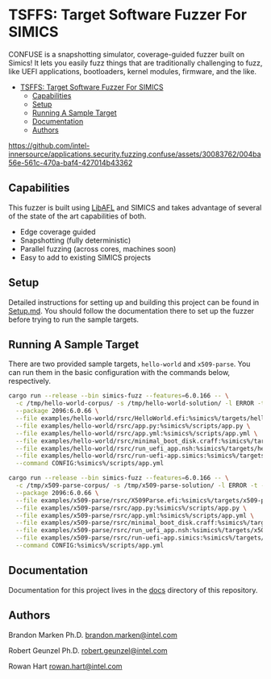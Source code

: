 # TSFFS: Target Software Fuzzer For SIMICS

CONFUSE is a snapshotting simulator, coverage-guided fuzzer built on Simics! It lets you
easily fuzz things that are traditionally challenging to fuzz, like UEFI applications,
bootloaders, kernel modules, firmware, and the like.

- [TSFFS: Target Software Fuzzer For SIMICS](#tsffs-target-software-fuzzer-for-simics)
  - [Capabilities](#capabilities)
  - [Setup](#setup)
  - [Running A Sample Target](#running-a-sample-target)
  - [Documentation](#documentation)
  - [Authors](#authors)


<https://github.com/intel-innersource/applications.security.fuzzing.confuse/assets/30083762/004ba56e-561c-470a-baf4-427014b43362>


## Capabilities

This fuzzer is built using [LibAFL](https://github.com/AFLplusplus/LibAFL) and SIMICS
and takes advantage of several of the state of the art capabilities
of both.

- Edge coverage guided
- Snapshotting (fully deterministic)
- Parallel fuzzing (across cores, machines soon)
- Easy to add to existing SIMICS projects

## Setup

Detailed instructions for setting up and building this project can be found in
[Setup.md](./docs/Setup.md). You should follow the documentation there to set up the
fuzzer before trying to run the sample targets.

## Running A Sample Target

There are two provided sample targets, `hello-world` and `x509-parse`. You can run them
in the basic configuration with the commands below, respectively.

```sh
cargo run --release --bin simics-fuzz --features=6.0.166 -- \
  -c /tmp/hello-world-corpus/ -s /tmp/hello-world-solution/ -l ERROR -t -C 1 \
  --package 2096:6.0.66 \
  --file examples/hello-world/rsrc/HelloWorld.efi:%simics%/targets/hello-world/HelloWorld.efi \
  --file examples/hello-world/rsrc/app.py:%simics%/scripts/app.py \
  --file examples/hello-world/rsrc/app.yml:%simics%/scripts/app.yml \
  --file examples/hello-world/rsrc/minimal_boot_disk.craff:%simics%/targets/hello-world/minimal_boot_disk.craff \
  --file examples/hello-world/rsrc/run_uefi_app.nsh:%simics%/targets/hello-world/run_uefi_app.nsh \
  --file examples/hello-world/rsrc/run-uefi-app.simics:%simics%/targets/hello-world/run-uefi-app.simics \
  --command CONFIG:%simics%/scripts/app.yml
```

```sh
cargo run --release --bin simics-fuzz --features=6.0.166 -- \
  -c /tmp/x509-parse-corpus/ -s /tmp/x509-parse-solution/ -l ERROR -t -C 1 \
  --package 2096:6.0.66 \
  --file examples/x509-parse/rsrc/X509Parse.efi:%simics%/targets/x509-parse/X509Parse.efi \
  --file examples/x509-parse/rsrc/app.py:%simics%/scripts/app.py \
  --file examples/x509-parse/rsrc/app.yml:%simics%/scripts/app.yml \
  --file examples/x509-parse/rsrc/minimal_boot_disk.craff:%simics%/targets/x509-parse/minimal_boot_disk.craff \
  --file examples/x509-parse/rsrc/run_uefi_app.nsh:%simics%/targets/x509-parse/run_uefi_app.nsh \
  --file examples/x509-parse/rsrc/run-uefi-app.simics:%simics%/targets/x509-parse/run-uefi-app.simics \
  --command CONFIG:%simics%/scripts/app.yml
```

## Documentation

Documentation for this project lives in the [docs](./docs/README.md) directory of this
repository.

## Authors

Brandon Marken Ph.D.
<brandon.marken@intel.com>

Robert Geunzel Ph.D.
<robert.geunzel@intel.com>

Rowan Hart
<rowan.hart@intel.com>
